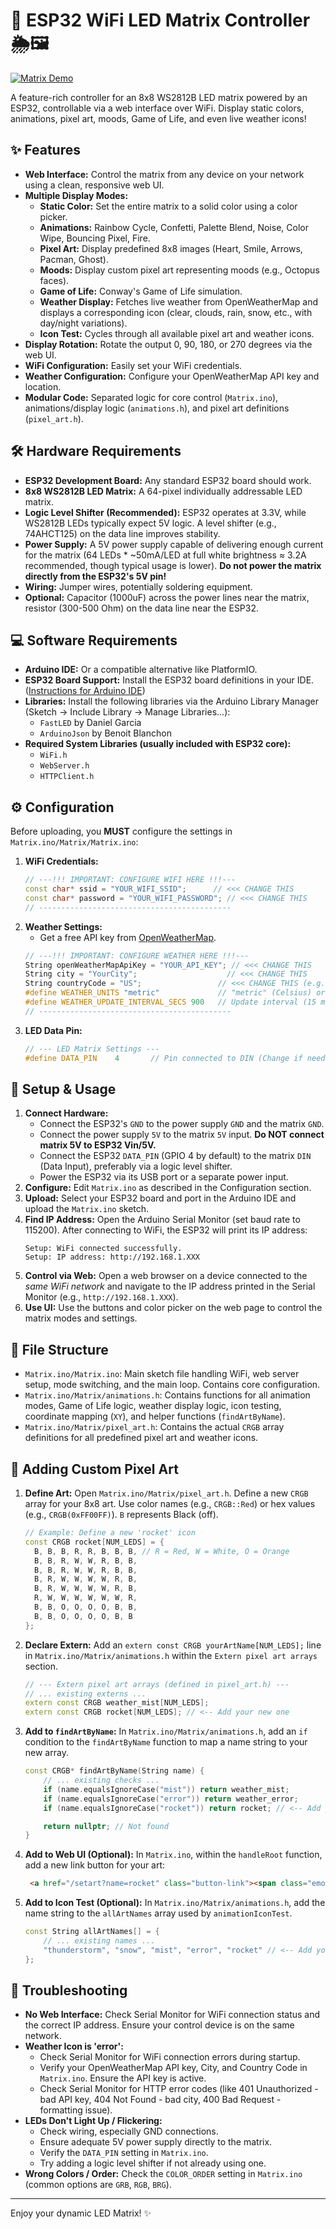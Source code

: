 # 🌈 ESP32 WiFi LED Matrix Controller 🌦️🖼️

[![Matrix Demo](placeholder.gif)](placeholder.gif) <!-- TODO: Replace placeholder.gif with an actual demo image/GIF! -->

A feature-rich controller for an 8x8 WS2812B LED matrix powered by an ESP32, controllable via a web interface over WiFi. Display static colors, animations, pixel art, moods, Game of Life, and even live weather icons!

## ✨ Features

*   **Web Interface:** Control the matrix from any device on your network using a clean, responsive web UI.
*   **Multiple Display Modes:**
    *   **Static Color:** Set the entire matrix to a solid color using a color picker.
    *   **Animations:** Rainbow Cycle, Confetti, Palette Blend, Noise, Color Wipe, Bouncing Pixel, Fire.
    *   **Pixel Art:** Display predefined 8x8 images (Heart, Smile, Arrows, Pacman, Ghost).
    *   **Moods:** Display custom pixel art representing moods (e.g., Octopus faces).
    *   **Game of Life:** Conway's Game of Life simulation.
    *   **Weather Display:** Fetches live weather from OpenWeatherMap and displays a corresponding icon (clear, clouds, rain, snow, etc., with day/night variations).
    *   **Icon Test:** Cycles through all available pixel art and weather icons.
*   **Display Rotation:** Rotate the output 0, 90, 180, or 270 degrees via the web UI.
*   **WiFi Configuration:** Easily set your WiFi credentials.
*   **Weather Configuration:** Configure your OpenWeatherMap API key and location.
*   **Modular Code:** Separated logic for core control (`Matrix.ino`), animations/display logic (`animations.h`), and pixel art definitions (`pixel_art.h`).

## 🛠️ Hardware Requirements

*   **ESP32 Development Board:** Any standard ESP32 board should work.
*   **8x8 WS2812B LED Matrix:** A 64-pixel individually addressable LED matrix.
*   **Logic Level Shifter (Recommended):** ESP32 operates at 3.3V, while WS2812B LEDs typically expect 5V logic. A level shifter (e.g., 74AHCT125) on the data line improves stability.
*   **Power Supply:** A 5V power supply capable of delivering enough current for the matrix (64 LEDs * ~50mA/LED at full white brightness ≈ 3.2A recommended, though typical usage is lower). **Do not power the matrix directly from the ESP32's 5V pin!**
*   **Wiring:** Jumper wires, potentially soldering equipment.
*   **Optional:** Capacitor (1000uF) across the power lines near the matrix, resistor (300-500 Ohm) on the data line near the ESP32.

## 💻 Software Requirements

*   **Arduino IDE:** Or a compatible alternative like PlatformIO.
*   **ESP32 Board Support:** Install the ESP32 board definitions in your IDE. ([Instructions for Arduino IDE](https://docs.espressif.com/projects/arduino-esp32/en/latest/installing.html))
*   **Libraries:** Install the following libraries via the Arduino Library Manager (Sketch -> Include Library -> Manage Libraries...):
    *   `FastLED` by Daniel Garcia
    *   `ArduinoJson` by Benoit Blanchon
*   **Required System Libraries (usually included with ESP32 core):**
    *   `WiFi.h`
    *   `WebServer.h`
    *   `HTTPClient.h`

## ⚙️ Configuration

Before uploading, you **MUST** configure the settings in `Matrix.ino/Matrix/Matrix.ino`:

1.  **WiFi Credentials:**
    ```cpp
    // ---!!! IMPORTANT: CONFIGURE WIFI HERE !!!---
    const char* ssid = "YOUR_WIFI_SSID";      // <<< CHANGE THIS
    const char* password = "YOUR_WIFI_PASSWORD"; // <<< CHANGE THIS
    // -------------------------------------------
    ```
2.  **Weather Settings:**
    *   Get a free API key from [OpenWeatherMap](https://openweathermap.org/appid).
    ```cpp
    // ---!!! IMPORTANT: CONFIGURE WEATHER HERE !!!---
    String openWeatherMapApiKey = "YOUR_API_KEY"; // <<< CHANGE THIS
    String city = "YourCity";                    // <<< CHANGE THIS
    String countryCode = "US";                 // <<< CHANGE THIS (e.g., US, GB, DE)
    #define WEATHER_UNITS "metric"             // "metric" (Celsius) or "imperial" (Fahrenheit)
    #define WEATHER_UPDATE_INTERVAL_SECS 900   // Update interval (15 minutes default)
    // -------------------------------------------
    ```
3.  **LED Data Pin:**
    ```cpp
    // --- LED Matrix Settings ---
    #define DATA_PIN    4       // Pin connected to DIN (Change if needed)
    ```

## 🚀 Setup & Usage

1.  **Connect Hardware:**
    *   Connect the ESP32's `GND` to the power supply `GND` and the matrix `GND`.
    *   Connect the power supply `5V` to the matrix `5V` input. **Do NOT connect matrix 5V to ESP32 Vin/5V.**
    *   Connect the ESP32 `DATA_PIN` (GPIO 4 by default) to the matrix `DIN` (Data Input), preferably via a logic level shifter.
    *   Power the ESP32 via its USB port or a separate power input.
2.  **Configure:** Edit `Matrix.ino` as described in the Configuration section.
3.  **Upload:** Select your ESP32 board and port in the Arduino IDE and upload the `Matrix.ino` sketch.
4.  **Find IP Address:** Open the Arduino Serial Monitor (set baud rate to 115200). After connecting to WiFi, the ESP32 will print its IP address:
    ```
    Setup: WiFi connected successfully.
    Setup: IP address: http://192.168.1.XXX
    ```
5.  **Control via Web:** Open a web browser on a device connected to the *same WiFi network* and navigate to the IP address printed in the Serial Monitor (e.g., `http://192.168.1.XXX`).
6.  **Use UI:** Use the buttons and color picker on the web page to control the matrix modes and settings.

## 📁 File Structure

*   `Matrix.ino/Matrix.ino`: Main sketch file handling WiFi, web server setup, mode switching, and the main loop. Contains core configuration.
*   `Matrix.ino/Matrix/animations.h`: Contains functions for all animation modes, Game of Life logic, weather display logic, icon testing, coordinate mapping (`XY`), and helper functions (`findArtByName`).
*   `Matrix.ino/Matrix/pixel_art.h`: Contains the actual `CRGB` array definitions for all predefined pixel art and weather icons.

## 🎨 Adding Custom Pixel Art

1.  **Define Art:** Open `Matrix.ino/Matrix/pixel_art.h`. Define a new `CRGB` array for your 8x8 art. Use color names (e.g., `CRGB::Red`) or hex values (e.g., `CRGB(0xFF00FF)`). `B` represents Black (off).
    ```cpp
    // Example: Define a new 'rocket' icon
    const CRGB rocket[NUM_LEDS] = {
      B, B, B, R, R, B, B, B, // R = Red, W = White, O = Orange
      B, B, R, W, W, R, B, B,
      B, B, R, W, W, R, B, B,
      B, R, W, W, W, W, R, B,
      B, R, W, W, W, W, R, B,
      R, W, W, W, W, W, W, R,
      B, B, O, O, O, O, B, B,
      B, B, O, O, O, O, B, B
    };
    ```
2.  **Declare Extern:** Add an `extern const CRGB yourArtName[NUM_LEDS];` line in `Matrix.ino/Matrix/animations.h` within the `Extern pixel art arrays` section.
    ```cpp
    // --- Extern pixel art arrays (defined in pixel_art.h) ---
    // ... existing externs ...
    extern const CRGB weather_mist[NUM_LEDS];
    extern const CRGB rocket[NUM_LEDS]; // <-- Add your new one
    ```
3.  **Add to `findArtByName`:** In `Matrix.ino/Matrix/animations.h`, add an `if` condition to the `findArtByName` function to map a name string to your new array.
    ```cpp
    const CRGB* findArtByName(String name) {
        // ... existing checks ...
        if (name.equalsIgnoreCase("mist")) return weather_mist;
        if (name.equalsIgnoreCase("error")) return weather_error;
        if (name.equalsIgnoreCase("rocket")) return rocket; // <-- Add your new one

        return nullptr; // Not found
    }
    ```
4.  **Add to Web UI (Optional):** In `Matrix.ino`, within the `handleRoot` function, add a new link button for your art:
    ```html
     <a href="/setart?name=rocket" class="button-link"><span class="emoji">🚀</span>Rocket</a>
    ```
5.  **Add to Icon Test (Optional):** In `Matrix.ino/Matrix/animations.h`, add the name string to the `allArtNames` array used by `animationIconTest`.
    ```cpp
    const String allArtNames[] = {
        // ... existing names ...
        "thunderstorm", "snow", "mist", "error", "rocket" // <-- Add your new one
    };
    ```

## 🐛 Troubleshooting

*   **No Web Interface:** Check Serial Monitor for WiFi connection status and the correct IP address. Ensure your control device is on the same network.
*   **Weather Icon is 'error':**
    *   Check Serial Monitor for WiFi connection errors during startup.
    *   Verify your OpenWeatherMap API key, City, and Country Code in `Matrix.ino`. Ensure the API key is active.
    *   Check Serial Monitor for HTTP error codes (like 401 Unauthorized - bad API key, 404 Not Found - bad city, 400 Bad Request - formatting issue).
*   **LEDs Don't Light Up / Flickering:**
    *   Check wiring, especially GND connections.
    *   Ensure adequate 5V power supply directly to the matrix.
    *   Verify the `DATA_PIN` setting in `Matrix.ino`.
    *   Try adding a logic level shifter if not already using one.
*   **Wrong Colors / Order:** Check the `COLOR_ORDER` setting in `Matrix.ino` (common options are `GRB`, `RGB`, `BRG`).

---

Enjoy your dynamic LED Matrix! ✨ 